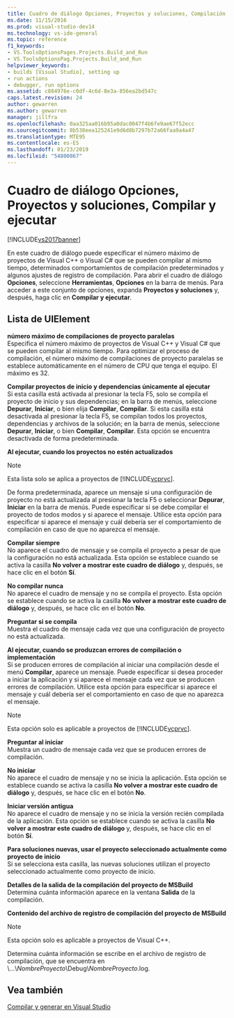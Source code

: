 ```yaml
---
title: Cuadro de diálogo Opciones, Proyectos y soluciones, Compilación y ejecución | Documentos de Microsoft
ms.date: 11/15/2016
ms.prod: visual-studio-dev14
ms.technology: vs-ide-general
ms.topic: reference
f1_keywords:
- VS.ToolsOptionsPages.Projects.Build_and_Run
- VS.ToolsOptionsPag.Projects.Build_and_Run
helpviewer_keywords:
- builds [Visual Studio], setting up
- run actions
- debugger, run options
ms.assetid: c884976e-c0df-4c6d-8e3a-856ea2bd547c
caps.latest.revision: 24
author: gewarren
ms.author: gewarren
manager: jillfra
ms.openlocfilehash: 0aa325aa016b95a0dac0047f4b6fe9ae67f52ecc
ms.sourcegitcommit: 8b538eea125241e9d6d8b7297b72a66faa9a4a47
ms.translationtype: MTE95
ms.contentlocale: es-ES
ms.lasthandoff: 01/23/2019
ms.locfileid: "54800867"
---
```

# <a name="options-dialog-box--projects-and-solutions-build-and-run"></a>Cuadro de diálogo Opciones, Proyectos y soluciones, Compilar y ejecutar
[!INCLUDE[vs2017banner](../../includes/vs2017banner.md)]

  
En este cuadro de diálogo puede especificar el número máximo de proyectos de Visual C++ o Visual C# que se pueden compilar al mismo tiempo, determinados comportamientos de compilación predeterminados y algunos ajustes de registro de compilación. Para abrir el cuadro de diálogo **Opciones**, seleccione **Herramientas**, **Opciones** en la barra de menús. Para acceder a este conjunto de opciones, expanda **Proyectos y soluciones** y, después, haga clic en **Compilar y ejecutar**.  
  
## <a name="uielement-list"></a>Lista de UIElement  
 **número máximo de compilaciones de proyecto paralelas**  
 Especifica el número máximo de proyectos de Visual C++ y Visual C# que se pueden compilar al mismo tiempo. Para optimizar el proceso de compilación, el número máximo de compilaciones de proyecto paralelas se establece automáticamente en el número de CPU que tenga el equipo. El máximo es 32.  
  
 **Compilar proyectos de inicio y dependencias únicamente al ejecutar**  
 Si esta casilla está activada al presionar la tecla F5, solo se compila el proyecto de inicio y sus dependencias; en la barra de menús, seleccione **Depurar**, **Iniciar**, o bien elija **Compilar**, **Compilar**. Si esta casilla está desactivada al presionar la tecla F5, se compilan todos los proyectos, dependencias y archivos de la solución; en la barra de menús, seleccione **Depurar**, **Iniciar**, o bien **Compilar**,  **Compilar**. Esta opción se encuentra desactivada de forma predeterminada.  
  
 **Al ejecutar, cuando los proyectos no estén actualizados**  
 > [!NOTE]
>  Esta lista solo se aplica a proyectos de [!INCLUDE[vcprvc](../../includes/vcprvc-md.md)].  
  
 De forma predeterminada, aparece un mensaje si una configuración de proyecto no está actualizada al presionar la tecla F5 o seleccionar **Depurar**, **Iniciar** en la barra de menús. Puede especificar si se debe compilar el proyecto de todos modos y si aparece el mensaje. Utilice esta opción para especificar si aparece el mensaje y cuál debería ser el comportamiento de compilación en caso de que no aparezca el mensaje.  
  
 **Compilar siempre**  
 No aparece el cuadro de mensaje y se compila el proyecto a pesar de que la configuración no está actualizada. Esta opción se establece cuando se activa la casilla **No volver a mostrar este cuadro de diálogo** y, después, se hace clic en el botón **Sí**.  
  
 **No compilar nunca**  
 No aparece el cuadro de mensaje y no se compila el proyecto. Esta opción se establece cuando se activa la casilla **No volver a mostrar este cuadro de diálogo** y, después, se hace clic en el botón **No**.  
  
 **Preguntar si se compila**  
 Muestra el cuadro de mensaje cada vez que una configuración de proyecto no está actualizada.  
  
 **Al ejecutar, cuando se produzcan errores de compilación o implementación**  
 Si se producen errores de compilación al iniciar una compilación desde el menú **Compilar**, aparece un mensaje. Puede especificar si desea proceder a iniciar la aplicación y si aparece el mensaje cada vez que se producen errores de compilación. Utilice esta opción para especificar si aparece el mensaje y cuál debería ser el comportamiento en caso de que no aparezca el mensaje.  
  
> [!NOTE]
>  Esta opción solo es aplicable a proyectos de [!INCLUDE[vcprvc](../../includes/vcprvc-md.md)].  
  
 **Preguntar al iniciar**  
 Muestra un cuadro de mensaje cada vez que se producen errores de compilación.  
  
 **No iniciar**  
 No aparece el cuadro de mensaje y no se inicia la aplicación. Esta opción se establece cuando se activa la casilla **No volver a mostrar este cuadro de diálogo** y, después, se hace clic en el botón **No**.  
  
 **Iniciar versión antigua**  
 No aparece el cuadro de mensaje y no se inicia la versión recién compilada de la aplicación. Esta opción se establece cuando se activa la casilla **No volver a mostrar este cuadro de diálogo** y, después, se hace clic en el botón **Sí**.  
  
 **Para soluciones nuevas, usar el proyecto seleccionado actualmente como proyecto de inicio**  
 Si se selecciona esta casilla, las nuevas soluciones utilizan el proyecto seleccionado actualmente como proyecto de inicio.  
  
 **Detalles de la salida de la compilación del proyecto de MSBuild**  
 Determina cuánta información aparece en la ventana **Salida** de la compilación.  
  
 **Contenido del archivo de registro de compilación del proyecto de MSBuild**  
 > [!NOTE]
>  Esta opción solo es aplicable a proyectos de Visual C++.  
  
 Determina cuánta información se escribe en el archivo de registro de compilación, que se encuentra en \\...\\*NombreProyecto*\Debug\\*NombreProyecto*.log.  
  
## <a name="see-also"></a>Vea también  
 [Compilar y generar en Visual Studio](../../ide/compiling-and-building-in-visual-studio.md)
